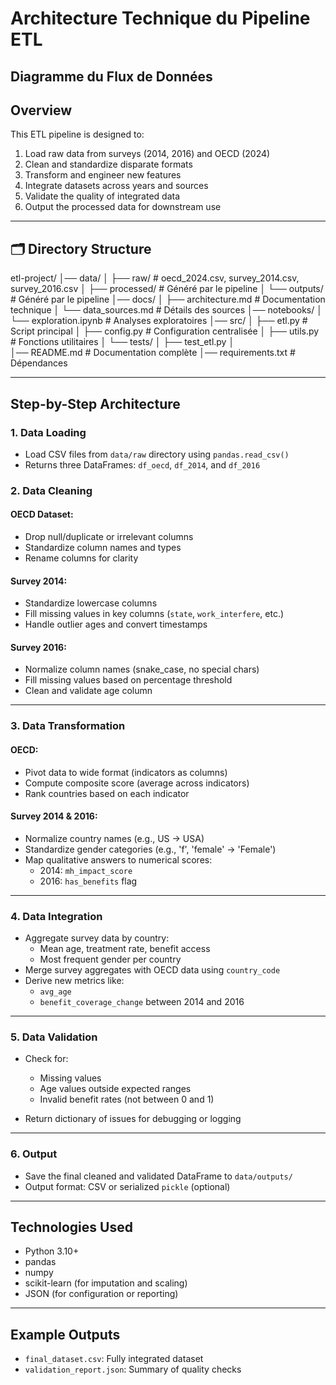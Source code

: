 # Architecture Technique du Pipeline ETL

## Diagramme du Flux de Données




##  Overview

This ETL pipeline is designed to:
1. Load raw data from surveys (2014, 2016) and OECD (2024)
2. Clean and standardize disparate formats
3. Transform and engineer new features
4. Integrate datasets across years and sources
5. Validate the quality of integrated data
6. Output the processed data for downstream use

---

## 🗂️ Directory Structure

etl-project/
│── data/
│   ├── raw/               # oecd_2024.csv, survey_2014.csv, survey_2016.csv
│   ├── processed/         # Généré par le pipeline
│   └── outputs/          # Généré par le pipeline
│── docs/
│   ├── architecture.md    # Documentation technique
│   └── data_sources.md   # Détails des sources
│── notebooks/
│   └── exploration.ipynb # Analyses exploratoires
│── src/
│   ├── etl.py            # Script principal 
│   ├── config.py         # Configuration centralisée
│   ├── utils.py          # Fonctions utilitaires
│   └── tests/
│       ├── test_etl.py
│          
│── README.md             # Documentation complète
│── requirements.txt      # Dépendances

---

##  Step-by-Step Architecture

### 1.  Data Loading
- Load CSV files from `data/raw` directory using `pandas.read_csv()`
- Returns three DataFrames: `df_oecd`, `df_2014`, and `df_2016`

### 2. Data Cleaning

#### OECD Dataset:
- Drop null/duplicate or irrelevant columns
- Standardize column names and types
- Rename columns for clarity

#### Survey 2014:
- Standardize lowercase columns
- Fill missing values in key columns (`state`, `work_interfere`, etc.)
- Handle outlier ages and convert timestamps

#### Survey 2016:
- Normalize column names (snake_case, no special chars)
- Fill missing values based on percentage threshold
- Clean and validate age column

---

### 3. Data Transformation

#### OECD:
- Pivot data to wide format (indicators as columns)
- Compute composite score (average across indicators)
- Rank countries based on each indicator

#### Survey 2014 & 2016:
- Normalize country names (e.g., US → USA)
- Standardize gender categories (e.g., 'f', 'female' → 'Female')
- Map qualitative answers to numerical scores:
  - 2014: `mh_impact_score`
  - 2016: `has_benefits` flag

---

### 4.  Data Integration

- Aggregate survey data by country:
  - Mean age, treatment rate, benefit access
  - Most frequent gender per country
- Merge survey aggregates with OECD data using `country_code`
- Derive new metrics like:
  - `avg_age`
  - `benefit_coverage_change` between 2014 and 2016

---

### 5.  Data Validation

- Check for:
  - Missing values
  - Age values outside expected ranges
  - Invalid benefit rates (not between 0 and 1)

- Return dictionary of issues for debugging or logging

---

### 6.  Output

- Save the final cleaned and validated DataFrame to `data/outputs/`
- Output format: CSV or serialized `pickle` (optional)

---

## Technologies Used

- Python 3.10+
- pandas
- numpy
- scikit-learn (for imputation and scaling)
- JSON (for configuration or reporting)

---

##  Example Outputs

- `final_dataset.csv`: Fully integrated dataset
- `validation_report.json`: Summary of quality checks
